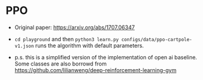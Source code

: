# PPO

- Original paper: https://arxiv.org/abs/1707.06347
- `cd playground` and then `python3 learn.py configs/data/ppo-cartpole-v1.json` runs the algorithm with default parameters. 

- p.s. this is a simplified version of the implementation of open ai baseline. Some classes are also borrowd from https://github.com/lilianweng/deep-reinforcement-learning-gym
